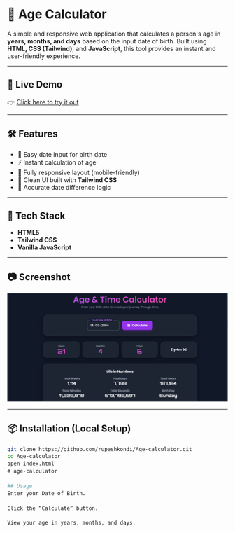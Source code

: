 # 🧮 Age Calculator

A simple and responsive web application that calculates a person's age in **years, months, and days** based on the input date of birth. Built using **HTML, CSS (Tailwind)**, and **JavaScript**, this tool provides an instant and user-friendly experience.

---

## 🚀 Live Demo

👉 [Click here to try it out](https://age-calculator-rupesh.netlify.app/)

---

## 🛠️ Features

- 📆 Easy date input for birth date
- ⚡ Instant calculation of age
- 📱 Fully responsive layout (mobile-friendly)
- 🎨 Clean UI built with **Tailwind CSS**
- 🧮 Accurate date difference logic

---

## 🧰 Tech Stack

- **HTML5**
- **Tailwind CSS**
- **Vanilla JavaScript**

---

## 📷 Screenshot

![Age Calculator Screenshot](https://github.com/Rupeshkondi/age-calculator/blob/main/Screenshot%202025-07-20%20180823.png) <!-- Add screenshot in repo -->

---

## 📦 Installation (Local Setup)

```bash
git clone https://github.com/rupeshkondi/Age-calculator.git
cd Age-calculator
open index.html
﻿# age-calculator

## Usage
Enter your Date of Birth.

Click the “Calculate” button.

View your age in years, months, and days.
